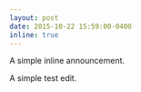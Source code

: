 ```yaml
---
layout: post
date: 2015-10-22 15:59:00-0400
inline: true
---
```


A simple inline announcement.

A simple test edit.